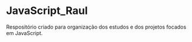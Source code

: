 # JavaScript_Raul
 Respositório criado para organização dos estudos e dos projetos focados em JavaScript.
 
